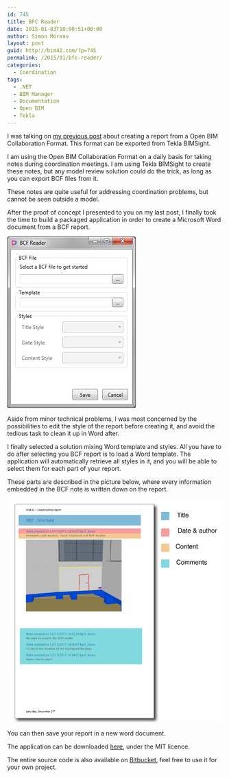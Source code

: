 ```yaml
---
id: 745
title: BFC Reader
date: 2015-01-03T10:00:51+00:00
author: Simon Moreau
layout: post
guid: http://bim42.com/?p=745
permalink: /2015/01/bfc-reader/
categories:
  - Coordination
tags:
  - .NET
  - BIM Manager
  - Documentation
  - Open BIM
  - Tekla
---
```

I was talking on [my previous post](http://bim42.com/2014/12/creating-a-report-from-a-bcf-file/) about creating a report from a Open BIM Collaboration Format. This format can be exported from Tekla BIMSight.

I am using the Open BIM Collaboration Format on a daily basis for taking notes during coordination meetings. I am using Tekla BIMSight to create these notes, but any model review solution could do the trick, as long as you can export BCF files from it.

These notes are quite useful for addressing coordination problems, but cannot be seen outside a model.

After the proof of concept I presented to you on my last post, I finally took the time to build a packaged application in order to create a Microsoft Word document from a BCF report.

![ScreenClip3](/assets/2015/01/ScreenClip3.png)

Aside from minor technical problems, I was most concerned by the possibilities to edit the style of the report before creating it, and avoid the tedious task to clean it up in Word after.

I finally selected a solution mixing Word template and styles. All you have to do after selecting you BCF report is to load a Word template. The application will automatically retrieve all styles in it, and you will be able to select them for each part of your report.

These parts are described in the picture below, where every information embedded in the BCF note is written down on the report.

![DocXExample2](/assets/2015/01/DocXExample2.png)

You can then save your report in a new word document.

The application can be downloaded [here](https://bitbucket.org/simonmoreau/bcfreader/downloads/BCFReader.exe), under the MIT licence.

The entire source code is also available on [Bitbucket](https://bitbucket.org/simonmoreau/bcfreader), feel free to use it for your own project.